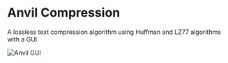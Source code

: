 # Anvil Compression

A lossless text compression algorithm using Huffman and LZ77 algorithms with a GUI

![Anvil GUI](https://user-images.githubusercontent.com/48856944/227793569-21fc0434-0d8b-4eaa-8ee4-0e46a1d1feba.png)
